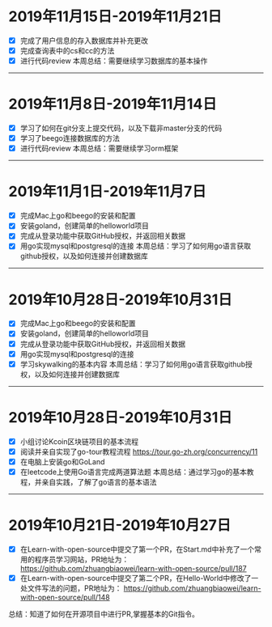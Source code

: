 # 2019年11月15日-2019年11月21日 
- [x] 完成了用户信息的存入数据库并补充更改
- [x] 完成查询表中的cs和cc的方法
- [x] 进行代码review
本周总结：需要继续学习数据库的基本操作
***

# 2019年11月8日-2019年11月14日 
- [x] 学习了如何在git分支上提交代码，以及下载非master分支的代码
- [x] 学习了beego连接数据库的方法
- [x] 进行代码review
本周总结：需要继续学习orm框架
***

# 2019年11月1日-2019年11月7日 
- [x] 完成Mac上go和beego的安装和配置
- [x] 安装goland，创建简单的helloworld项目
- [x] 完成从登录功能中获取GitHub授权，并返回相关数据
- [x] 用go实现mysql和postgresql的连接
本周总结：学习了如何用go语言获取github授权，以及如何连接并创建数据库
***

# 2019年10月28日-2019年10月31日 
- [x] 完成Mac上go和beego的安装和配置
- [x] 安装goland，创建简单的helloworld项目
- [x] 完成从登录功能中获取GitHub授权，并返回相关数据
- [x] 用go实现mysql和postgresql的连接
- [x] 学习skywalking的基本内容
本周总结：学习了如何用go语言获取github授权，以及如何连接并创建数据库
***

# 2019年10月28日-2019年10月31日 
- [x] 小组讨论Kcoin区块链项目的基本流程
- [x] 阅读并亲自实现了go-tour教程流程 https://tour.go-zh.org/concurrency/11
- [x] 在电脑上安装go和GoLand
- [x] 在leetcode上使用Go语言完成两道算法题
本周总结：通过学习go的基本教程，并亲自实践，了解了go语言的基本语法
***
# 2019年10月21日-2019年10月27日 

- [x] 在Learn-with-open-source中提交了第一个PR，在Start.md中补充了一个常用的程序员学习网站，PR地址为：
https://github.com/zhuangbiaowei/learn-with-open-source/pull/187
- [x] 在Learn-with-open-source中提交了第二个PR，在Hello-World中修改了一处文件写法的问题，PR地址为：
https://github.com/zhuangbiaowei/learn-with-open-source/pull/148
        
总结：知道了如何在开源项目中进行PR,掌握基本的Git指令。


